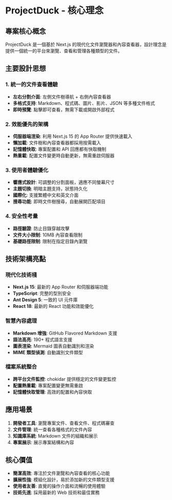 # ProjectDuck - 核心理念

## 專案核心概念

ProjectDuck 是一個基於 Next.js 的現代化文件瀏覽器和內容查看器，設計理念是提供一個統一的平台來瀏覽、查看和管理各種類型的文件。

## 主要設計思想

### 1. 統一的文件查看體驗
- **左右分割介面**: 左側文件樹導航 + 右側內容查看器
- **多格式支持**: Markdown、程式碼、圖片、影片、JSON 等多種文件格式
- **即時預覽**: 點擊即可查看，無需下載或開啟外部程式

### 2. 效能優先的架構
- **伺服器端渲染**: 利用 Next.js 15 的 App Router 提供快速載入
- **懶加載**: 文件樹和內容查看器都採用按需載入
- **記憶體快取**: 專案配置和 API 回應都有快取機制
- **熱重載**: 配置文件變更時自動更新，無需重啟伺服器

### 3. 使用者體驗優化
- **響應式設計**: 可調整的分割面板，適應不同螢幕尺寸
- **主題切換**: 明暗主題支持，狀態持久化
- **國際化**: 支援繁體中文和英文介面
- **搜尋功能**: 即時文件樹搜尋，自動展開匹配項目

### 4. 安全性考量
- **路徑驗證**: 防止目錄穿越攻擊
- **文件大小限制**: 10MB 內容查看限制
- **基礎路徑限制**: 限制在指定目錄內瀏覽

## 技術架構亮點

### 現代化技術棧
- **Next.js 15**: 最新的 App Router 和伺服器端功能
- **TypeScript**: 完整的型別安全
- **Ant Design 5**: 一致的 UI 元件庫
- **React 18**: 最新的 React 功能和效能優化

### 智慧內容處理
- **Markdown 增強**: GitHub Flavored Markdown 支援
- **語法高亮**: 190+ 程式語言支援
- **圖表渲染**: Mermaid 圖表自動識別和渲染
- **MIME 類型偵測**: 自動識別文件類型

### 檔案系統整合
- **跨平台文件監控**: chokidar 提供穩定的文件變更監控
- **配置熱重載**: 專案配置變更無需重啟
- **記憶體快取管理**: 高效的配置和內容快取

## 應用場景

1. **開發者工具**: 瀏覽專案文件、查看文件、程式碼審查
2. **文件管理**: 統一查看各種格式的文件內容
3. **知識庫系統**: Markdown 文件的組織和展示
4. **專案展示**: 展示專案結構和內容

## 核心價值

- **簡潔高效**: 專注於文件瀏覽和內容查看的核心功能
- **擴展性強**: 模組化設計，易於添加新的文件類型支援
- **使用者友善**: 直覺的操作介面和流暢的使用體驗
- **技術先進**: 採用最新的 Web 技術和最佳實務